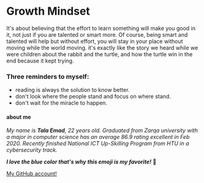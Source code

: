 # Growth Mindset
It's about believing that the effort to learn something will make you good in it, not just if you are talented or smart more. Of course, being smart and talented will help but without effort, you will stay in your place without moving while the world moving. it's exactly like the story we heard while we were children about the rabbit and the turtle, and how the turtle win in the end because it kept trying.

### Three  reminders to myself:
- reading is always the solution to know better.
- don't look where the people stand and focus on where stand.
- don't wait for the miracle to happen.

#### about me

*My name is **Tala Emad**, 22 years old. Graduated from Zarqa university with a major in computer science has an average 86.9 rating excellent in Feb 2020. Recently finished National ICT Up-Skilling Program from HTU in a cybersecurity track.*

***I love the blue color that's why this emoji is my favorite!***  :blue_heart:


[My GitHub account!](https://github.com/talaemad)
